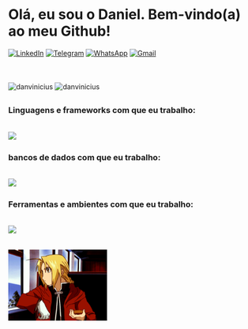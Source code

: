 # Olá, eu sou o Daniel. Bem-vindo(a) ao meu Github!

<div>
    <a href="https://www.linkedin.com/in/danvinicius/" target="_blank"><img src="https://img.shields.io/badge/LinkedIn-0077B5?style=for-the-badge&logo=linkedin&logoColor=white" alt="LinkedIn" title="LinkedIn"/></a>
  <a href="https://t.me/danvinicius" target="_blank"><img src="https://img.shields.io/badge/Telegram-3CA5E0?style=for-the-badge&logo=telegram&logoColor=white" alt="Telegram" title="Telegram"/></a>
    <a href="https://api.whatsapp.com/send?phone=5521981834355&text=Hey, Daniel! What's up?" target="_blank"><img src="https://img.shields.io/badge/WhatsApp-25D366?style=for-the-badge&logo=whatsapp&logoColor=white" alt="WhatsApp" title="WhatsApp"/></a>
  <a href="mailto:viniccius774@gmail.com" target="_blank"><img src="https://img.shields.io/badge/Gmail-D14836?style=for-the-badge&logo=gmail&logoColor=white" alt="Gmail" title="Gmail"/></a>
</div>
<br><br><br>
<div>
    <img height="200em" src="https://github-readme-stats.vercel.app/api/top-langs/?username=danvinicius&layout=compact&langs_count=4&theme=dark" alt="danvinicius"/>
    <img height="200em" src="https://github-readme-stats.vercel.app/api?username=danvinicius&show_icons=true&count_private=true&theme=dark" alt="danvinicius"/>
</div>

##

### Linguagens e frameworks com que eu trabalho:
<div style="display: inline-block"><br>
    <a href="https://skillicons.dev">
    <img src="https://skillicons.dev/icons?i=nodejs,typescript,java,spring,vue" />
  </a>
</div>

### bancos de dados com que eu trabalho:
<div style="display: inline-block"><br>
    <a href="https://skillicons.dev">
    <img src="https://skillicons.dev/icons?i=mysql,mongo,postgres" />
  </a>
</div>

### Ferramentas e ambientes com que eu trabalho:
<div style="display: inline-block"><br>
    <a href="https://skillicons.dev">
    <img src="https://skillicons.dev/icons?i=vscode,git,github" />
  </a>
</div>

##

<img src='img/edward.gif' alt='Edward Elric' title='Edward Elric' width='200' align='left'>

